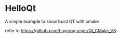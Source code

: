 # HelloQt

A simple example to show build QT with cmake

refer to https://github.com/tinyprogramer/Qt_CMake_VS